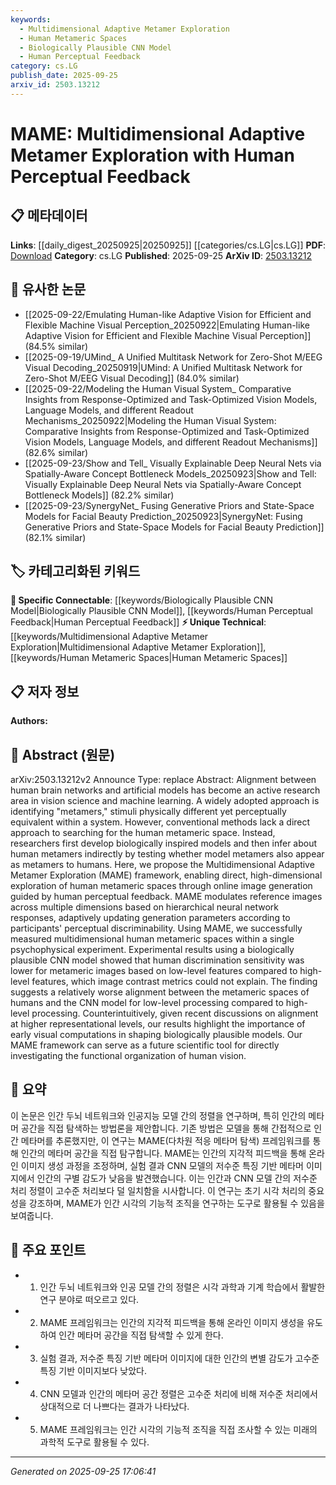```yaml
---
keywords:
  - Multidimensional Adaptive Metamer Exploration
  - Human Metameric Spaces
  - Biologically Plausible CNN Model
  - Human Perceptual Feedback
category: cs.LG
publish_date: 2025-09-25
arxiv_id: 2503.13212
---
```


<!-- KEYWORD_LINKING_METADATA:
{
  "processed_timestamp": "2025-09-25T17:06:41.418840",
  "vocabulary_version": "1.0",
  "selected_keywords": [
    "Multidimensional Adaptive Metamer Exploration",
    "Human Metameric Spaces",
    "Biologically Plausible CNN Model",
    "Human Perceptual Feedback"
  ],
  "rejected_keywords": [],
  "similarity_scores": {
    "Multidimensional Adaptive Metamer Exploration": 0.78,
    "Human Metameric Spaces": 0.8,
    "Biologically Plausible CNN Model": 0.75,
    "Human Perceptual Feedback": 0.72
  },
  "extraction_method": "AI_prompt_based",
  "budget_applied": true,
  "candidates_json": {
    "candidates": [
      {
        "surface": "Multidimensional Adaptive Metamer Exploration",
        "canonical": "Multidimensional Adaptive Metamer Exploration",
        "aliases": [
          "MAME"
        ],
        "category": "unique_technical",
        "rationale": "Introduces a novel framework for exploring human metameric spaces, directly linking to advancements in vision science.",
        "novelty_score": 0.85,
        "connectivity_score": 0.65,
        "specificity_score": 0.9,
        "link_intent_score": 0.78
      },
      {
        "surface": "human metameric spaces",
        "canonical": "Human Metameric Spaces",
        "aliases": [
          "metameric spaces"
        ],
        "category": "unique_technical",
        "rationale": "Central to the study, it connects human perceptual research with machine learning models.",
        "novelty_score": 0.78,
        "connectivity_score": 0.7,
        "specificity_score": 0.85,
        "link_intent_score": 0.8
      },
      {
        "surface": "biologically plausible CNN model",
        "canonical": "Biologically Plausible CNN Model",
        "aliases": [
          "biologically inspired CNN"
        ],
        "category": "specific_connectable",
        "rationale": "Links to discussions on the alignment between neural networks and human vision.",
        "novelty_score": 0.68,
        "connectivity_score": 0.82,
        "specificity_score": 0.78,
        "link_intent_score": 0.75
      },
      {
        "surface": "human perceptual feedback",
        "canonical": "Human Perceptual Feedback",
        "aliases": [
          "perceptual feedback"
        ],
        "category": "specific_connectable",
        "rationale": "Essential for the adaptive exploration of metameric spaces, connecting human perception with computational models.",
        "novelty_score": 0.6,
        "connectivity_score": 0.77,
        "specificity_score": 0.72,
        "link_intent_score": 0.72
      }
    ],
    "ban_list_suggestions": [
      "alignment",
      "experiment",
      "model"
    ]
  },
  "decisions": [
    {
      "candidate_surface": "Multidimensional Adaptive Metamer Exploration",
      "resolved_canonical": "Multidimensional Adaptive Metamer Exploration",
      "decision": "linked",
      "scores": {
        "novelty": 0.85,
        "connectivity": 0.65,
        "specificity": 0.9,
        "link_intent": 0.78
      }
    },
    {
      "candidate_surface": "human metameric spaces",
      "resolved_canonical": "Human Metameric Spaces",
      "decision": "linked",
      "scores": {
        "novelty": 0.78,
        "connectivity": 0.7,
        "specificity": 0.85,
        "link_intent": 0.8
      }
    },
    {
      "candidate_surface": "biologically plausible CNN model",
      "resolved_canonical": "Biologically Plausible CNN Model",
      "decision": "linked",
      "scores": {
        "novelty": 0.68,
        "connectivity": 0.82,
        "specificity": 0.78,
        "link_intent": 0.75
      }
    },
    {
      "candidate_surface": "human perceptual feedback",
      "resolved_canonical": "Human Perceptual Feedback",
      "decision": "linked",
      "scores": {
        "novelty": 0.6,
        "connectivity": 0.77,
        "specificity": 0.72,
        "link_intent": 0.72
      }
    }
  ]
}
-->

# MAME: Multidimensional Adaptive Metamer Exploration with Human Perceptual Feedback

## 📋 메타데이터

**Links**: [[daily_digest_20250925|20250925]] [[categories/cs.LG|cs.LG]]
**PDF**: [Download](https://arxiv.org/pdf/2503.13212.pdf)
**Category**: cs.LG
**Published**: 2025-09-25
**ArXiv ID**: [2503.13212](https://arxiv.org/abs/2503.13212)

## 🔗 유사한 논문
- [[2025-09-22/Emulating Human-like Adaptive Vision for Efficient and Flexible Machine Visual Perception_20250922|Emulating Human-like Adaptive Vision for Efficient and Flexible Machine Visual Perception]] (84.5% similar)
- [[2025-09-19/UMind_ A Unified Multitask Network for Zero-Shot M/EEG Visual Decoding_20250919|UMind: A Unified Multitask Network for Zero-Shot M/EEG Visual Decoding]] (84.0% similar)
- [[2025-09-22/Modeling the Human Visual System_ Comparative Insights from Response-Optimized and Task-Optimized Vision Models, Language Models, and different Readout Mechanisms_20250922|Modeling the Human Visual System: Comparative Insights from Response-Optimized and Task-Optimized Vision Models, Language Models, and different Readout Mechanisms]] (82.6% similar)
- [[2025-09-23/Show and Tell_ Visually Explainable Deep Neural Nets via Spatially-Aware Concept Bottleneck Models_20250923|Show and Tell: Visually Explainable Deep Neural Nets via Spatially-Aware Concept Bottleneck Models]] (82.2% similar)
- [[2025-09-23/SynergyNet_ Fusing Generative Priors and State-Space Models for Facial Beauty Prediction_20250923|SynergyNet: Fusing Generative Priors and State-Space Models for Facial Beauty Prediction]] (82.1% similar)

## 🏷️ 카테고리화된 키워드
**🔗 Specific Connectable**: [[keywords/Biologically Plausible CNN Model|Biologically Plausible CNN Model]], [[keywords/Human Perceptual Feedback|Human Perceptual Feedback]]
**⚡ Unique Technical**: [[keywords/Multidimensional Adaptive Metamer Exploration|Multidimensional Adaptive Metamer Exploration]], [[keywords/Human Metameric Spaces|Human Metameric Spaces]]

## 📋 저자 정보

**Authors:** 

## 📄 Abstract (원문)

arXiv:2503.13212v2 Announce Type: replace 
Abstract: Alignment between human brain networks and artificial models has become an active research area in vision science and machine learning. A widely adopted approach is identifying "metamers," stimuli physically different yet perceptually equivalent within a system. However, conventional methods lack a direct approach to searching for the human metameric space. Instead, researchers first develop biologically inspired models and then infer about human metamers indirectly by testing whether model metamers also appear as metamers to humans. Here, we propose the Multidimensional Adaptive Metamer Exploration (MAME) framework, enabling direct, high-dimensional exploration of human metameric spaces through online image generation guided by human perceptual feedback. MAME modulates reference images across multiple dimensions based on hierarchical neural network responses, adaptively updating generation parameters according to participants' perceptual discriminability. Using MAME, we successfully measured multidimensional human metameric spaces within a single psychophysical experiment. Experimental results using a biologically plausible CNN model showed that human discrimination sensitivity was lower for metameric images based on low-level features compared to high-level features, which image contrast metrics could not explain. The finding suggests a relatively worse alignment between the metameric spaces of humans and the CNN model for low-level processing compared to high-level processing. Counterintuitively, given recent discussions on alignment at higher representational levels, our results highlight the importance of early visual computations in shaping biologically plausible models. Our MAME framework can serve as a future scientific tool for directly investigating the functional organization of human vision.

## 📝 요약

이 논문은 인간 두뇌 네트워크와 인공지능 모델 간의 정렬을 연구하며, 특히 인간의 메타머 공간을 직접 탐색하는 방법론을 제안합니다. 기존 방법은 모델을 통해 간접적으로 인간 메타머를 추론했지만, 이 연구는 MAME(다차원 적응 메타머 탐색) 프레임워크를 통해 인간의 메타머 공간을 직접 탐구합니다. MAME는 인간의 지각적 피드백을 통해 온라인 이미지 생성 과정을 조정하며, 실험 결과 CNN 모델의 저수준 특징 기반 메타머 이미지에서 인간의 구별 감도가 낮음을 발견했습니다. 이는 인간과 CNN 모델 간의 저수준 처리 정렬이 고수준 처리보다 덜 일치함을 시사합니다. 이 연구는 초기 시각 처리의 중요성을 강조하며, MAME가 인간 시각의 기능적 조직을 연구하는 도구로 활용될 수 있음을 보여줍니다.

## 🎯 주요 포인트

- 1. 인간 두뇌 네트워크와 인공 모델 간의 정렬은 시각 과학과 기계 학습에서 활발한 연구 분야로 떠오르고 있다.
- 2. MAME 프레임워크는 인간의 지각적 피드백을 통해 온라인 이미지 생성을 유도하여 인간 메타머 공간을 직접 탐색할 수 있게 한다.
- 3. 실험 결과, 저수준 특징 기반 메타머 이미지에 대한 인간의 변별 감도가 고수준 특징 기반 이미지보다 낮았다.
- 4. CNN 모델과 인간의 메타머 공간 정렬은 고수준 처리에 비해 저수준 처리에서 상대적으로 더 나쁘다는 결과가 나타났다.
- 5. MAME 프레임워크는 인간 시각의 기능적 조직을 직접 조사할 수 있는 미래의 과학적 도구로 활용될 수 있다.


---

*Generated on 2025-09-25 17:06:41*